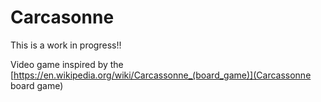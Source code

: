 # Carcasonne

This is a work in progress!!

Video game inspired by the [https://en.wikipedia.org/wiki/Carcassonne_(board_game)](Carcassonne board game)

